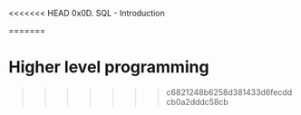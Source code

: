 <<<<<<< HEAD
0x0D. SQL - Introduction

=======
# Higher level programming
>>>>>>> c6821248b6258d381433d6fecddcb0a2dddc58cb
